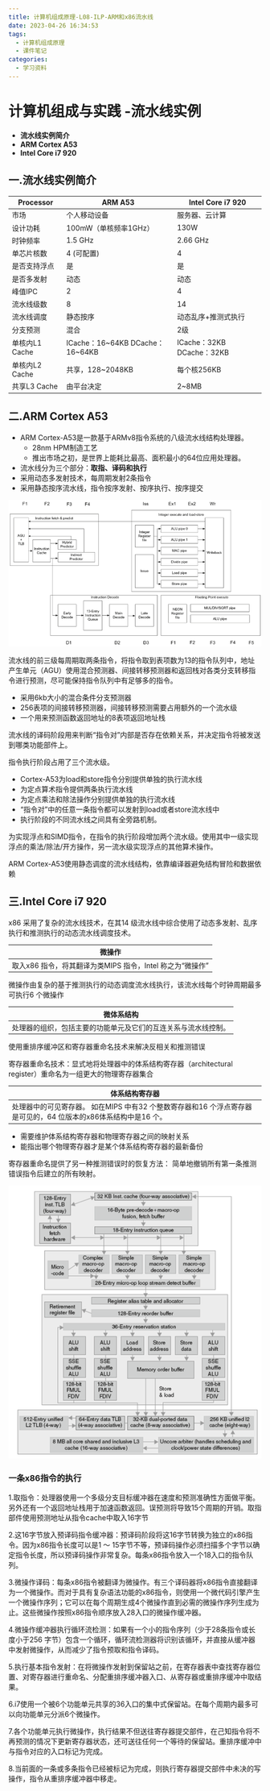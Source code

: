 ```yaml
---
title: 计算机组成原理-L08-ILP-ARM和x86流水线
date: 2023-04-26 16:34:53
tags:
  - 计算机组成原理
  - 课件笔记
categories:
  - 学习资料
---
```


# **计算机组成与实践** -**流水线实例**

- **流水线实例简介**
- **ARM Cortex A53**
- **Intel Core i7 920**

## 一.**流水线实例简介**

| **Processor**   | **ARM  A53**                        | **Intel  Core i7 920**        |
| --------------- | ----------------------------------- | ----------------------------- |
| 市场            | 个人移动设备                        | 服务器、云计算                |
| 设计功耗        | 100mW（单核频率1GHz）               | 130W                          |
| 时钟频率        | 1.5  GHz                            | 2.66  GHz                     |
| 单芯片核数      | 4 (可配置)                          | 4                             |
| 是否支持浮点    | 是                                  | 是                            |
| 是否多发射      | 动态                                | 动态                          |
| 峰值IPC         | 2                                   | 4                             |
| 流水线级数      | 8                                   | 14                            |
| 流水线调度      | 静态按序                            | 动态乱序+推测式执行           |
| 分支预测        | 混合                                | 2级                           |
| 单核内L1  Cache | ICache：16~64KB     DCache：16~64KB | ICache：32KB     DCache：32KB |
| 单核内L2  Cache | 共享，128~2048KB                    | 每个核256KB                   |
| 共享L3  Cache   | 由平台决定                          | 2~8MB                         |

## 二.**ARM Cortex A53**

- ARM Cortex-A53是一款基于ARMv8指令系统的八级流水线结构处理器。
  - 28nm HPM制造工艺
  - 推出市场之初，是世界上能耗比最高、面积最小的64位应用处理器。
- 流水线分为三个部分：**取指、译码和执行**
- 采用动态多发射技术，每周期发射2条指令
- 采用静态按序流水线，指令按序发射、按序执行、按序提交

![a53](计算机组成原理-L08-ILP-ARM和x86流水线/image-20230426171004651.png)

流水线的前三级每周期取两条指令，将指令取到表项数为13的指令队列中，地址产生单元（AGU）使用混合预测器、间接转移预测器和返回栈对各类分支转移指令进行预测，尽可能保持指令队列中有足够多的指令。

- 采用6kb大小的混合条件分支预测器
- 256表项的间接转移预测器，间接转移预测需要占用额外的一个流水级
- 一个用来预测函数返回地址的8表项返回地址栈

流水线的译码阶段用来判断“指令对”内部是否存在依赖关系，并决定指令将被发送到哪类功能部件上。



指令执行阶段占用了三个流水级。

- Cortex-A53为load和store指令分别提供单独的执行流水线
- 为定点算术指令提供两条执行流水线
- 为定点乘法和除法操作分别提供单独的执行流水线
- “指令对”中的任意一条指令都可以发射到load或者store流水线中
- 执行阶段的不同流水线之间具有全旁路机制。

为实现浮点和SIMD指令，在指令的执行阶段增加两个流水级。使用其中一级实现浮点的乘法/除法/开方操作，另一流水级实现浮点的其他算术操作。

ARM Cortex-A53使用静态调度的流水线结构，依靠编译器避免结构冒险和数据依赖

## 三.**Intel Core i7 920**

x86 采用了复杂的流水线技术，在其14 级流水线中综合使用了动态多发射、乱序执行和推测执行的动态流水线调度技术。

| **微操作**                                                |
| --------------------------------------------------------- |
| 取入x86 指令，将其翻译为类MIPS 指令，Intel 称之为“微操作” |

微操作由复杂的基于推测执行的动态调度流水线执行，该流水线每个时钟周期最多可执行6 个微操作

| **微体系结构**                                               |
| ------------------------------------------------------------ |
| 处理器的组织，包括主要的功能单元及它们的互连关系与流水线控制。 |

使用重排序缓冲区和寄存器重命名技术来解决反相关和推测错误

寄存器重命名技术：显式地将处理器中的体系结构寄存器（architectural register）重命名为一组更大的物理寄存器集合

| **体系结构寄存器**                                           |
| ------------------------------------------------------------ |
| 处理器中的可见寄存器。  如在MIPS 中有32 个整数寄存器和16 个浮点寄存器是可见的，64 位版本的x86体系结构中是16 个。 |

- 需要维护体系结构寄存器和物理寄存器之间的映射关系
- 能指出哪个物理寄存器才是某个体系结构寄存器的最新备份

寄存器重命名提供了另一种推测错误时的恢复方法： 简单地撤销所有第一条推测错误指令后建立的所有映射。

![Intel Core i7流水线](计算机组成原理-L08-ILP-ARM和x86流水线/image-20230426171203607.png)

### **一条x86指令的执行**

1.取指令：处理器使用一个多级分支目标缓冲器在速度和预测准确性方面做平衡。另外还有一个返回地址栈用于加速函数返回。误预测将导致15个周期的开销。取指部件使用预测地址从指令cache中取入16字节

2.这16字节放入预译码指令缓冲器：预译码阶段将这16字节转换为独立的x86指令。因为x86指令长度可以是1 ～ 15字节不等，预译码操作必须扫描多个字节以确定指令长度，所以预译码操作非常复杂。每条x86指令放入一个18入口的指令队列。

3.微操作译码：每条x86指令被翻译为微操作。有三个译码器将x86指令直接翻译为一个微操作。而对于具有复杂语法功能的x86指令，则使用一个微代码引擎产生一个微操作序列；它可以在每个周期生成4个微操作直到必需的微操作序列生成为止。这些微操作按照x86指令顺序放入28入口的微操作缓冲器。

4.微操作缓冲器执行循环流检测：如果有一个小的指令序列（少于28条指令或长度小于256 字节）包含一个循环，循环流检测器将识别该循环，并直接从缓冲器中发射微操作，从而减少了指令预取和指令译码。

5.执行基本指令发射：在将微操作发射到保留站之前，在寄存器表中查找寄存器位置、对寄存器进行重命名、分配重排序缓冲器入口、从寄存器或重排序缓冲中取结果。

6.i7使用一个被6个功能单元共享的36入口的集中式保留站。在每个周期内最多可以向功能单元分派6个微操作。

7.各个功能单元执行微操作，执行结果不但送往寄存器提交部件，在己知指令将不再预测的情况下更新寄存器状态，还可送往任何一个等待的保留站。重排序缓冲中与指令对应的入口标记为完成。

8.当前面的一条或多条指令已经被标记为完成，则执行寄存器提交部件中未决的写操作，指令从重排序缓冲器中移走。